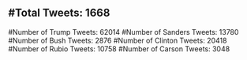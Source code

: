 #Total Tweets: 1668 
---
#Number of Trump Tweets: 62014
#Number of Sanders Tweets: 13780
#Number of Bush Tweets: 2876
#Number of Clinton Tweets: 20418
#Number of Rubio Tweets: 10758
#Number of Carson Tweets: 3048